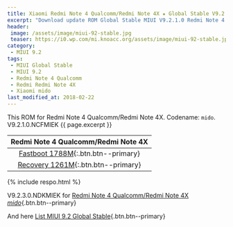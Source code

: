 ```yaml
---
title: Xiaomi Redmi Note 4 Qualcomm/Redmi Note 4X ★ Global Stable V9.2.1.0. ★ ROM MIUI 9.2
excerpt: "Download update ROM Global Stable MIUI V9.2.1.0 Redmi Note 4 Qualcomm/Redmi Note 4X (mido). Recovery ROM (updater/.zip) Fastboot ROM (firmware/.tgz)"
header:
 image: /assets/image/miui-92-stable.jpg
 teaser: https://i0.wp.com/mi.knoacc.org/assets/image/miui-92-stable.jpg?resize=420,210
category:
 - MIUI 9.2
tags:
 - MIUI Global Stable
 - MIUI 9.2
 - Redmi Note 4 Qualcomm
 - Redmi Redmi Note 4X
 - Xiaomi mido
last_modified_at: 2018-02-22
---
```

This ROM for Redmi Note 4 Qualcomm/Redmi Note 4X. Codename: `mido`. V9.2.1.0.NCFMIEK {{ page.excerpt }}

| Redmi Note 4 Qualcomm/Redmi Note 4X |
|:------:|
| [Fastboot 1788M](bigota?ver=V9.2.1.0.NCFMIEK&type=mido_global_images&size=1788M&name=20180113.0000.00_7.0_global_88ecfa543f.tgz){:.btn.btn--primary} |
| [Recovery 1261M](bigota?ver=V9.2.1.0.NCFMIEK&type=miui_HMNote4XGlobal&size=1261M&name=095a79e80a_7.0.zip){:.btn.btn--primary} |

{% include respo.html %}

V9.2.3.0.NDKMIEK for [Redmi Note 4 Qualcomm/Redmi Note 4X _mido_](/global-stable-miui-922-redmi-note-4x-mido-fastboot-recovery){.btn.btn--primary}

And here [List MIUI 9.2 Global Stable](https://mi.knoacc.org/update-rom-miui-92-global-stable-full-changelog){.btn.btn--primary}
